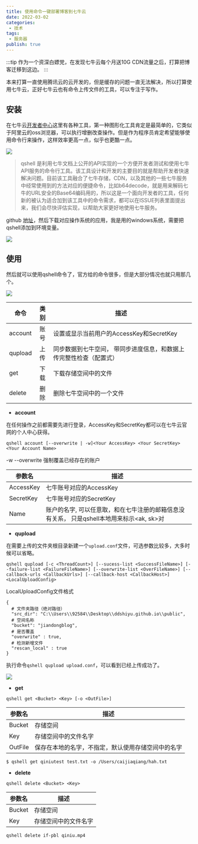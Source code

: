 ```yaml
---
title: 使用命令一键部署博客到七牛云
date: 2022-03-02
categories:
 - 技术
tags:
 - 服务器
publish: true
---
```

:::tip
作为一个资深白嫖党，在发现七牛云每个月送10G CDN流量之后，打算把博客迁移到这边。
:::
<!-- more -->
本来打算一直使用腾讯云的云开发的，但是缓存的问题一直无法解决，所以打算使用七牛云，正好七牛云也有命令上传文件的工具，可以专注于写作。

## 安装

在七牛云[开发者中心](https://developer.qiniu.com/kodo/5972/kodo-browser)这里有各种工具，第一种图形化工具肯定是最简单的，它类似于阿里云的oss浏览器，可以执行增删改查操作。但是作为程序员肯定希望能够使用命令行来操作，这样效率更高一点，似乎也更酷一点。

![](https://blog.jdqiong.cn/202203021725481.png)

> qshell 是利用七牛文档上公开的API实现的一个方便开发者测试和使用七牛API服务的命令行工具。该工具设计和开发的主要目的就是帮助开发者快速解决问题。目前该工具融合了七牛存储，CDN，以及其他的一些七牛服务中经常使用到的方法对应的便捷命令，比如b64decode，就是用来解码七牛的URL安全的Base64编码用的，所以这是一个面向开发者的工具，任何新的被认为适合加到该工具中的命令需求，都可以在ISSUE列表里面提出来，我们会尽快评估实现，以帮助大家更好地使用七牛服务。

github [地址](https://github.com/qiniu/qshell)，然后下载对应操作系统的应用，我是用的windows系统，需要把qshell添加到环境变量。

![](https://blog.jdqiong.cn/202203021731910.png)

## 使用

然后就可以使用qshell命令了，官方给的命令很多，但是大部分情况也就只用那几个。

![](https://blog.jdqiong.cn/202203021734858.png)


| 命令    | 类别  | 描述                                                                |
| ------- | :---: | ------------------------------------------------------------------- |
| account | 账号  | 设置或显示当前用户的AccessKey和SecretKey                            |
| qupload | 上传  | 同步数据到七牛空间， 带同步进度信息，和数据上传完整性检查（配置式） |
| get     | 下载  | 下载存储空间中的文件                                                |
| delete  | 删除  | 删除七牛空间中的一个文件                                            |

* **account**

在任何操作之前都需要先进行登录，AccessKey和SecretKey都可以在七牛云官网的个人中心获得。
```
qshell account [--overwrite | -w]<Your AccessKey> <Your SecretKey> <Your Account Name>
```
-w --overwrite 强制覆盖已经存在的账户

| 参数名    | 描述                                                                                      |
| --------- | ----------------------------------------------------------------------------------------- |
| AccessKey | 七牛账号对应的AccessKey                                                                   |
| SecretKey | 七牛账号对应的SecretKey                                                                   |
| Name      | 账户的名字, 可以任意取，和在七牛注册的邮箱信息没有关系， 只是qshell本地用来标示<ak, sk>对 |

* **qupload**

在需要上传的文件夹根目录新建一个`upload.conf`文件，可选参数比较多，大多时候可以省略。

```
qshell qupload [-c <ThreadCount>] [--sucess-list <SuccessFileName>] [--failure-list <FailureFileName>] [--overwrite-list <OverFileName>] [--callback-urls <CallbackUrls>] [--callback-host <CallbackHost>]
<LocalUploadConfig>
```

LocalUploadConfig文件格式
```config
{
  # 文件夹路径（绝对路径）
  "src_dir": "C:\\Users\\92584\\Desktop\\ddshiyu.github.io\\public",
  # 空间名称
  "bucket": "jiandongblog",
  # 是否覆盖
  "overwrite" : true,
  # 检测新增文件
  "rescan_local" : true
}
```
执行命令`qshell qupload upload.conf`，可以看到已经上传成功了。

![](https://blog.jdqiong.cn/202203041214902.png)

* **get**

```
qshell get <Bucket> <Key> [-o <OutFile>]
```
|  参数名   | 描述  |
|  ----  | ----  |
| Bucket  | 存储空间 |
| Key  | 存储空间中的文件名字 |
| OutFile  | 保存在本地的名字，不指定，默认使用存储空间中的名字 |

```
$ qshell get qiniutest test.txt -o /Users/caijiaqiang/hah.txt
```

* **delete**

```
qshell delete <Bucket> <Key>
```
|  参数名   | 描述  |
|  ----  | ----  |
| Bucket  | 存储空间 |
| Key  | 存储空间中的文件名字 |

```
qshell delete if-pbl qiniu.mp4
```